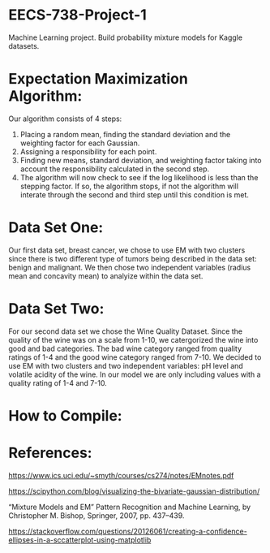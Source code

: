 # EECS-738-Project-1
Machine Learning project. Build probability mixture models for Kaggle datasets.

# Expectation Maximization Algorithm:

Our algorithm consists of 4 steps: 
  1) Placing a random mean, finding the standard deviation and the weighting factor for each Gaussian. 
  2) Assigning a responsibility for each point. 
  3) Finding new means, standard deviation, and weighting factor taking into account the responsibility
  calculated in the second step. 
  4) The algorithm will now check to see if the log likelihood is less than the stepping factor. If so, the algorithm stops,        if not the algorithm will interate through the second and third step until this condition is met. 

# Data Set One:

Our first data set, breast cancer, we chose to use EM with two clusters since there is two different type of tumors being described in the data set: benign and malignant. We then chose two independent variables (radius mean and concavity mean) to analyize within the data set. 

# Data Set Two:

For our second data set we chose the Wine Quality Dataset. Since the quality of the wine was on a scale from 1-10, we catergorized the wine into good and bad categories. The bad wine category ranged from quality ratings of 1-4 and the good wine category ranged from 7-10. We decided to use EM with two clusters and two independent variables: pH level and volatile acidity of the wine. In our model we are only including values with a quality rating of 1-4 and 7-10. 

# How to Compile: 


# References: 

https://www.ics.uci.edu/~smyth/courses/cs274/notes/EMnotes.pdf

https://scipython.com/blog/visualizing-the-bivariate-gaussian-distribution/

“Mixture Models and EM” Pattern Recognition and Machine Learning, by Christopher M. Bishop, Springer, 2007, pp. 437–439.

https://stackoverflow.com/questions/20126061/creating-a-confidence-ellipses-in-a-sccatterplot-using-matplotlib
